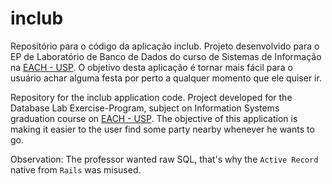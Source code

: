 # inclub
Repositório para o código da aplicação inclub. Projeto desenvolvido para o EP de Laboratório de Banco de Dados do curso de Sistemas de Informação na [EACH - USP](http://www5.each.usp.br/). O objetivo desta aplicação é tornar mais fácil para o usuário achar alguma festa por perto a qualquer momento que ele quiser ir.

Repository for the inclub application code. Project developed for the Database Lab Exercise-Program, subject on Information Systems graduation course on [EACH - USP](http://www5.each.usp.br/). The objective of this application is making it easier to the user find some party nearby whenever he wants to go.

Observation: The professor wanted raw SQL, that's why the `Active Record` native from `Rails` was misused.

